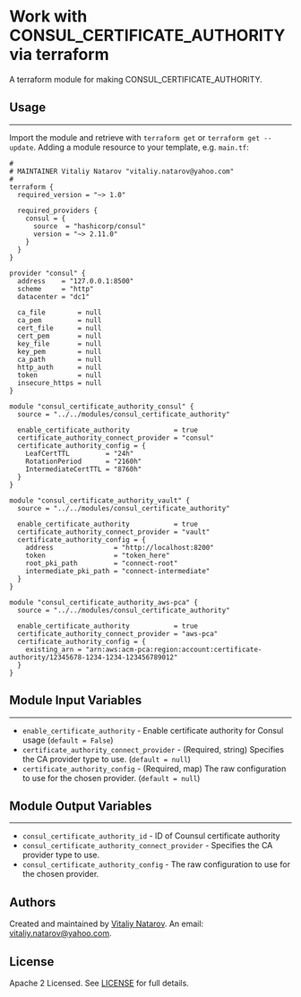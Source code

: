 # Work with CONSUL_CERTIFICATE_AUTHORITY via terraform

A terraform module for making CONSUL_CERTIFICATE_AUTHORITY.


## Usage
----------------------
Import the module and retrieve with ```terraform get``` or ```terraform get --update```. Adding a module resource to your template, e.g. `main.tf`:

```
#
# MAINTAINER Vitaliy Natarov "vitaliy.natarov@yahoo.com"
#
terraform {
  required_version = "~> 1.0"

  required_providers {
    consul = {
      source  = "hashicorp/consul"
      version = "~> 2.11.0"
    }
  }
}

provider "consul" {
  address    = "127.0.0.1:8500"
  scheme     = "http"
  datacenter = "dc1"

  ca_file        = null
  ca_pem         = null
  cert_file      = null
  cert_pem       = null
  key_file       = null
  key_pem        = null
  ca_path        = null
  http_auth      = null
  token          = null
  insecure_https = null
}

module "consul_certificate_authority_consul" {
  source = "../../modules/consul_certificate_authority"

  enable_certificate_authority           = true
  certificate_authority_connect_provider = "consul"
  certificate_authority_config = {
    LeafCertTTL         = "24h"
    RotationPeriod      = "2160h"
    IntermediateCertTTL = "8760h"
  }
}

module "consul_certificate_authority_vault" {
  source = "../../modules/consul_certificate_authority"

  enable_certificate_authority           = true
  certificate_authority_connect_provider = "vault"
  certificate_authority_config = {
    address               = "http://localhost:8200"
    token                 = "token_here"
    root_pki_path         = "connect-root"
    intermediate_pki_path = "connect-intermediate"
  }
}

module "consul_certificate_authority_aws-pca" {
  source = "../../modules/consul_certificate_authority"

  enable_certificate_authority           = true
  certificate_authority_connect_provider = "aws-pca"
  certificate_authority_config = {
    existing_arn = "arn:aws:acm-pca:region:account:certificate-authority/12345678-1234-1234-123456789012"
  }
}

```

## Module Input Variables
----------------------
- `enable_certificate_authority` - Enable certificate authority for Consul usage (`default = False`)
- `certificate_authority_connect_provider` - (Required, string) Specifies the CA provider type to use. (`default = null`)
- `certificate_authority_config` - (Required, map) The raw configuration to use for the chosen provider. (`default = null`)

## Module Output Variables
----------------------
- `consul_certificate_authority_id` - ID of Counsul certificate authority
- `consul_certificate_authority_connect_provider` - Specifies the CA provider type to use.
- `consul_certificate_authority_config` - The raw configuration to use for the chosen provider.


## Authors

Created and maintained by [Vitaliy Natarov](https://github.com/SebastianUA). An email: [vitaliy.natarov@yahoo.com](vitaliy.natarov@yahoo.com).

## License

Apache 2 Licensed. See [LICENSE](https://github.com/SebastianUA/terraform/blob/master/LICENSE) for full details.
